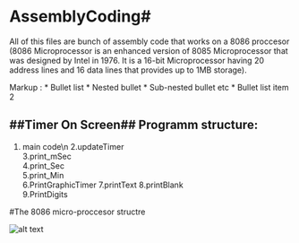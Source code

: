 # AssemblyCoding#

All of this files are bunch of assembly code that works on a 8086 proccesor  
(8086 Microprocessor is an enhanced version of 
8085 Microprocessor that was designed by Intel in 1976.
It is a 16-bit Microprocessor having 20 address lines and 16 
data lines that provides up to 1MB storage).


Markup : * Bullet list
              * Nested bullet
                  * Sub-nested bullet etc
          * Bullet list item 2

##Timer On Screen##
Programm structure:	
-----------------	
1. main	code\n
2.updateTimer		
3.print_mSec		
4.print_Sec			
5.print_Min			
6.PrintGraphicTimer	
7.printText	
8.printBlank	
9.PrintDigits



#The 8086 micro-proccesor structre


![alt text](https://electronicsdesk.com/wp-content/uploads/2019/03/block-diagram-of-8086-microprocessor-1.jpg)
